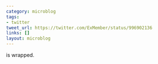```yaml
---
category: microblog
tags:
- twitter
tweet_url: https://twitter.com/ExMember/status/996902136
links: []
layout: microblog
---
```

is wrapped.
